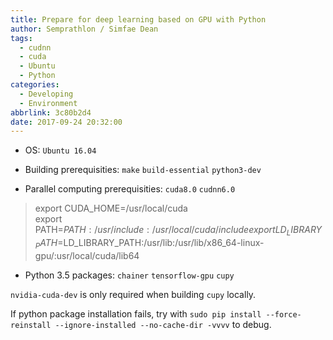 ```yaml
---
title: Prepare for deep learning based on GPU with Python
author: Semprathlon / Simfae Dean
tags:
  - cudnn
  - cuda
  - Ubuntu
  - Python
categories:
  - Developing
  - Environment
abbrlink: 3c80b2d4
date: 2017-09-24 20:32:00
---
```

- OS: `Ubuntu 16.04`

- Building prerequisities: `make` `build-essential` `python3-dev`  

- Parallel computing prerequisities: `cuda8.0` `cudnn6.0`

> export CUDA_HOME=/usr/local/cuda  
> export PATH=$PATH:/usr/include:/usr/local/cuda/include  
> export LD_LIBRARY_PATH=$LD_LIBRARY_PATH:/usr/lib:/usr/lib/x86_64-linux-gpu/:usr/local/cuda/lib64  

- Python 3.5 packages: `chainer` `tensorflow-gpu` `cupy`

`nvidia-cuda-dev` is only required when building `cupy` locally.

If python package installation fails, try with `sudo pip install --force-reinstall --ignore-installed --no-cache-dir -vvvv` to debug.  